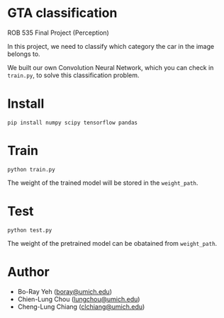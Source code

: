 # GTA classification
ROB 535 Final Project (Perception)

In this project, we need to classify which category the car in the image belongs to.

We built our own Convolution Neural Network, which you can check in `train.py`, to solve this classification problem.

# Install
```
pip install numpy scipy tensorflow pandas
```

# Train
```
python train.py
```
The weight of the trained model will be stored in the `weight_path`.

# Test
```
python test.py
```
The weight of the pretrained model can be obatained from `weight_path`.

# Author
* Bo-Ray Yeh ([boray@umich.edu](boray@umich.edu))
* Chien-Lung Chou ([lungchou@umich.edu](lungchou@umich.edu))
* Cheng-Lung Chiang ([clchiang@umich.edu](clchiang@umich.edu))